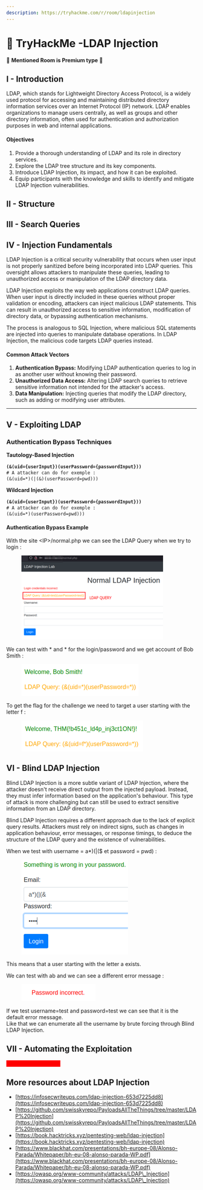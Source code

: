 ```yaml
---
description: https://tryhackme.com/r/room/ldapinjection
---
```


# 💉 TryHackMe -LDAP Injection

💸 **Mentioned Room is Premium type** 💸

## I - Introduction

LDAP, which stands for Lightweight Directory Access Protocol, is a widely used protocol for accessing and maintaining distributed directory information services over an Internet Protocol (IP) network. LDAP enables organizations to manage users centrally, as well as groups and other directory information, often used for authentication and authorization purposes in web and internal applications.

#### Objectives

1. Provide a thorough understanding of LDAP and its role in directory services.
2. Explore the LDAP tree structure and its key components.
3. Introduce LDAP Injection, its impact, and how it can be exploited.
4. Equip participants with the knowledge and skills to identify and mitigate LDAP Injection vulnerabilities.

## II - Structure

## III - Search Queries

## IV - Injection Fundamentals

LDAP Injection is a critical security vulnerability that occurs when user input is not properly sanitized before being incorporated into LDAP queries. This oversight allows attackers to manipulate these queries, leading to unauthorized access or manipulation of the LDAP directory data.

LDAP Injection exploits the way web applications construct LDAP queries. When user input is directly included in these queries without proper validation or encoding, attackers can inject malicious LDAP statements. This can result in unauthorized access to sensitive information, modification of directory data, or bypassing authentication mechanisms.

The process is analogous to SQL Injection, where malicious SQL statements are injected into queries to manipulate database operations. In LDAP Injection, the malicious code targets LDAP queries instead.

#### Common Attack Vectors

1. **Authentication Bypass:** Modifying LDAP authentication queries to log in as another user without knowing their password.
2. **Unauthorized Data Access:** Altering LDAP search queries to retrieve sensitive information not intended for the attacker's access.
3. **Data Manipulation:** Injecting queries that modify the LDAP directory, such as adding or modifying user attributes.

***

## V - Exploiting LDAP

### Authentication Bypass Techniques

**Tautology-Based Injection**

<pre><code><strong>(&#x26;(uid={userInput})(userPassword={passwordInput}))
</strong># A attacker can do for exemple :
(&#x26;(uid=*)(|(&#x26;)(userPassword=pwd)))
</code></pre>

**Wildcard Injection**

<pre><code><strong>(&#x26;(uid={userInput})(userPassword={passwordInput}))
</strong># A attacker can do for exemple :
(&#x26;(uid=*)(userPassword=pwd)))
</code></pre>

#### Authentication Bypass Example

With the site \<IP>/normal.php we can see the LDAP Query when we try to login : &#x20;

<figure><img src="../.gitbook/assets/2024-06-01_15-56 (1).png" alt="" width="375"><figcaption></figcaption></figure>

We can test with \* and \* for the login/password and we get account of Bob Smith : &#x20;

<figure><img src="../.gitbook/assets/2024-06-01_15-58.png" alt=""><figcaption></figcaption></figure>

To get the flag for the challenge we need to target a user starting with the letter f : &#x20;

<figure><img src="../.gitbook/assets/flag.png" alt=""><figcaption></figcaption></figure>

## VI - Blind LDAP Injection

Blind LDAP Injection is a more subtle variant of LDAP Injection, where the attacker doesn't receive direct output from the injected payload. Instead, they must infer information based on the application's behaviour. This type of attack is more challenging but can still be used to extract sensitive information from an LDAP directory.

Blind LDAP Injection requires a different approach due to the lack of explicit query results. Attackers must rely on indirect signs, such as changes in application behaviour, error messages, or response timings, to deduce the structure of the LDAP query and the existence of vulnerabilities.

When we test with username = a\*)(|($ et password = pwd) : &#x20;

<figure><img src="../.gitbook/assets/2024-06-01_16-12.png" alt=""><figcaption></figcaption></figure>

This means that a user starting with the letter a exists.

We can test with ab and we can see a different error message :&#x20;

<figure><img src="../.gitbook/assets/2024-06-01_16-28.png" alt=""><figcaption></figcaption></figure>

If we test username=test and password=test we can see that it is the default error message.\
Like that we can enumerate all the username by brute forcing through Blind LDAP Injection.

## VII - Automating the Exploitation

<mark style="color:red;background-color:red;">🚧🚧 In construction 🚧🚧</mark>

## More resources about LDAP Injection

* [https://infosecwriteups.com/ldap-injection-653d7225dd8](https://infosecwriteups.com/ldap-injection-653d7225dd8)
* [https://github.com/swisskyrepo/PayloadsAllTheThings/tree/master/LDAP%20Injection](https://github.com/swisskyrepo/PayloadsAllTheThings/tree/master/LDAP%20Injection)
* [https://book.hacktricks.xyz/pentesting-web/ldap-injection](https://book.hacktricks.xyz/pentesting-web/ldap-injection)
* [https://www.blackhat.com/presentations/bh-europe-08/Alonso-Parada/Whitepaper/bh-eu-08-alonso-parada-WP.pdf](https://www.blackhat.com/presentations/bh-europe-08/Alonso-Parada/Whitepaper/bh-eu-08-alonso-parada-WP.pdf)
* [https://owasp.org/www-community/attacks/LDAP\_Injection](https://owasp.org/www-community/attacks/LDAP\_Injection)

